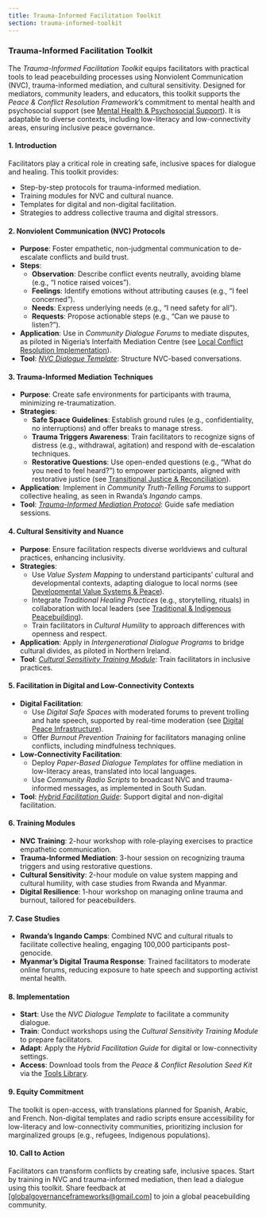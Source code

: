```yaml
---
title: Trauma-Informed Facilitation Toolkit
section: trauma-informed-toolkit
---
```


### Trauma-Informed Facilitation Toolkit

The *Trauma-Informed Facilitation Toolkit* equips facilitators with practical tools to lead peacebuilding processes using Nonviolent Communication (NVC), trauma-informed mediation, and cultural sensitivity. Designed for mediators, community leaders, and educators, this toolkit supports the *Peace & Conflict Resolution Framework*’s commitment to mental health and psychosocial support (see [Mental Health & Psychosocial Support](/frameworks/docs/implementation/peace#mental-health)). It is adaptable to diverse contexts, including low-literacy and low-connectivity areas, ensuring inclusive peace governance.

#### 1. Introduction
Facilitators play a critical role in creating safe, inclusive spaces for dialogue and healing. This toolkit provides:
- Step-by-step protocols for trauma-informed mediation.
- Training modules for NVC and cultural nuance.
- Templates for digital and non-digital facilitation.
- Strategies to address collective trauma and digital stressors.

#### 2. Nonviolent Communication (NVC) Protocols
- **Purpose**: Foster empathetic, non-judgmental communication to de-escalate conflicts and build trust.
- **Steps**:
  - **Observation**: Describe conflict events neutrally, avoiding blame (e.g., “I notice raised voices”).
  - **Feelings**: Identify emotions without attributing causes (e.g., “I feel concerned”).
  - **Needs**: Express underlying needs (e.g., “I need safety for all”).
  - **Requests**: Propose actionable steps (e.g., “Can we pause to listen?”).
- **Application**: Use in *Community Dialogue Forums* to mediate disputes, as piloted in Nigeria’s Interfaith Mediation Centre (see [Local Conflict Resolution Implementation](/frameworks/docs/implementation/peace#local-implementation)).
- **Tool**: *[NVC Dialogue Template](/frameworks/tools/peace/nvc-dialogue-template-en.pdf)*: Structure NVC-based conversations.

#### 3. Trauma-Informed Mediation Techniques
- **Purpose**: Create safe environments for participants with trauma, minimizing re-traumatization.
- **Strategies**:
  - **Safe Space Guidelines**: Establish ground rules (e.g., confidentiality, no interruptions) and offer breaks to manage stress.
  - **Trauma Triggers Awareness**: Train facilitators to recognize signs of distress (e.g., withdrawal, agitation) and respond with de-escalation techniques.
  - **Restorative Questions**: Use open-ended questions (e.g., “What do you need to feel heard?”) to empower participants, aligned with restorative justice (see [Transitional Justice & Reconciliation](/frameworks/docs/implementation/peace#transitional-justice)).
- **Application**: Implement in *Community Truth-Telling Forums* to support collective healing, as seen in Rwanda’s *Ingando* camps.
- **Tool**: *[Trauma-Informed Mediation Protocol](/frameworks/tools/peace/trauma-informed-mediation-protocol-en.pdf)*: Guide safe mediation sessions.

#### 4. Cultural Sensitivity and Nuance
- **Purpose**: Ensure facilitation respects diverse worldviews and cultural practices, enhancing inclusivity.
- **Strategies**:
  - Use *Value System Mapping* to understand participants’ cultural and developmental contexts, adapting dialogue to local norms (see [Developmental Value Systems & Peace](/frameworks/docs/implementation/peace#developmental-value-systems)).
  - Integrate *Traditional Healing Practices* (e.g., storytelling, rituals) in collaboration with local leaders (see [Traditional & Indigenous Peacebuilding](/frameworks/docs/implementation/peace#indigenous-integration)).
  - Train facilitators in *Cultural Humility* to approach differences with openness and respect.
- **Application**: Apply in *Intergenerational Dialogue Programs* to bridge cultural divides, as piloted in Northern Ireland.
- **Tool**: *[Cultural Sensitivity Training Module](/frameworks/tools/peace/cultural-sensitivity-module-en.pdf)*: Train facilitators in inclusive practices.

#### 5. Facilitation in Digital and Low-Connectivity Contexts
- **Digital Facilitation**:
  - Use *Digital Safe Spaces* with moderated forums to prevent trolling and hate speech, supported by real-time moderation (see [Digital Peace Infrastructure](/frameworks/docs/implementation/peace#digital-infrastructure)).
  - Offer *Burnout Prevention Training* for facilitators managing online conflicts, including mindfulness techniques.
- **Low-Connectivity Facilitation**:
  - Deploy *Paper-Based Dialogue Templates* for offline mediation in low-literacy areas, translated into local languages.
  - Use *Community Radio Scripts* to broadcast NVC and trauma-informed messages, as implemented in South Sudan.
- **Tool**: *[Hybrid Facilitation Guide](/frameworks/tools/peace/hybrid-facilitation-guide-en.pdf)*: Support digital and non-digital facilitation.

#### 6. Training Modules
- **NVC Training**: 2-hour workshop with role-playing exercises to practice empathetic communication.
- **Trauma-Informed Mediation**: 3-hour session on recognizing trauma triggers and using restorative questions.
- **Cultural Sensitivity**: 2-hour module on value system mapping and cultural humility, with case studies from Rwanda and Myanmar.
- **Digital Resilience**: 1-hour workshop on managing online trauma and burnout, tailored for peacebuilders.

#### 7. Case Studies
- **Rwanda’s Ingando Camps**: Combined NVC and cultural rituals to facilitate collective healing, engaging 100,000 participants post-genocide.
- **Myanmar’s Digital Trauma Response**: Trained facilitators to moderate online forums, reducing exposure to hate speech and supporting activist mental health.

#### 8. Implementation
- **Start**: Use the *NVC Dialogue Template* to facilitate a community dialogue.
- **Train**: Conduct workshops using the *Cultural Sensitivity Training Module* to prepare facilitators.
- **Adapt**: Apply the *Hybrid Facilitation Guide* for digital or low-connectivity settings.
- **Access**: Download tools from the *Peace & Conflict Resolution Seed Kit* via the [Tools Library](/frameworks/tools/peace).

#### 9. Equity Commitment
The toolkit is open-access, with translations planned for Spanish, Arabic, and French. Non-digital templates and radio scripts ensure accessibility for low-literacy and low-connectivity communities, prioritizing inclusion for marginalized groups (e.g., refugees, Indigenous populations).

#### 10. Call to Action
Facilitators can transform conflicts by creating safe, inclusive spaces. Start by training in NVC and trauma-informed mediation, then lead a dialogue using this toolkit. Share feedback at [globalgovernanceframeworks@gmail.com] to join a global peacebuilding community.
